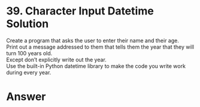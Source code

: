# 39. Character Input Datetime Solution

Create a program that asks the user to enter their name and their age.    
Print out a message addressed to them that tells them the year that they will turn 100 years old.    
Except don’t explicitly write out the year.    
Use the built-in Python datetime library to make the code you write work during every year.   

# Answer

```python

```
